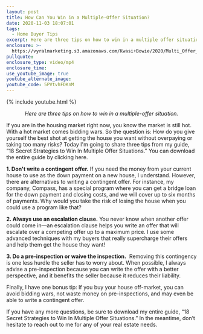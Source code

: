 ```yaml
---
layout: post
title: How Can You Win in a Multiple-Offer Situation?
date: 2020-11-03 18:07:01
tags:
  - Home Buyer Tips
excerpt: Here are three tips on how to win in a multiple offer situation.
enclosure: >-
  https://vyralmarketing.s3.amazonaws.com/Kwasi+Bowie/2020/Multi_Offer___Vyral_Video+(1).mp4
pullquote:
enclosure_type: video/mp4
enclosure_time:
use_youtube_image: true
youtube_alternate_image:
youtube_code: 5PVtvhFDKnM
---
```


{% include youtube.html %}

<p style="text-align: center;"><em>Here are three tips on how to win in a multiple-offer situation.</em></p>

If you are in the housing market right now, you know the market is still hot. With a hot market comes bidding wars. So the question is: How do you give yourself the best shot at getting the house you want without overpaying or taking too many risks? Today I'm going to share three tips from my guide, “18 Secret Strategies to Win In Multiple Offer Situations.” You can download the entire guide by clicking here.

**1\. Don't write a contingent offer.** If you need the money from your current house to use as the down payment on a new house, I understand. However, there are alternatives to writing a contingent offer. For instance, my company, Compass, has a special program where you can get a bridge loan for the down payment and closing costs, and we will cover up to six months of payments. Why would you take the risk of losing the house when you could use a program like that?

**2\. Always use an escalation clause.** You never know when another offer could come in—an escalation clause helps you write an offer that will escalate over a competing offer up to a maximum price. I use some advanced techniques with my buyers that really supercharge their offers and help them get the house they want\!

**3\. Do a pre-inspection or waive the inspection.** &nbsp;Removing this contingency is one less hurdle the seller has to worry about. When possible, I always advise a pre-inspection because you can write the offer with a better perspective, and it benefits the seller because it reduces their liability.&nbsp;

Finally, I have one bonus tip: If you buy your house off-market, you can avoid bidding wars, not waste money on pre-inspections, and may even be able to write a contingent offer.&nbsp;

If you have any more questions, be sure to download my entire guide, “18 Secret Strategies to Win In Multiple Offer Situations.” In the meantime, don’t hesitate to reach out to me for any of your real estate needs.